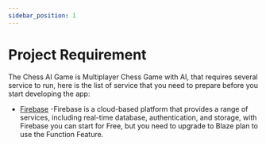 ```yaml
---
sidebar_position: 1
---
```


# Project Requirement

The Chess AI Game is Multiplayer Chess Game with AI, that requires several service to run, here is the list of service that you need to prepare before you start developing the app:

- [Firebase](https://firebase.google.com/) -Firebase is a cloud-based platform that provides a range of services, including real-time database, authentication, and storage, with Firebase you can start for Free, but you need to upgrade to Blaze plan to use the Function Feature.

